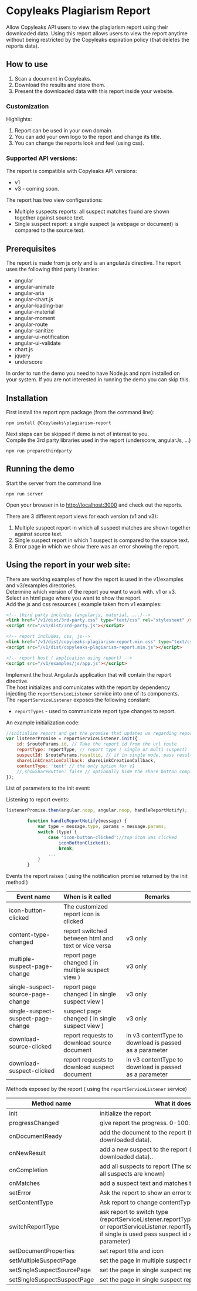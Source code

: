 # Copyleaks Plagiarism Report
Allow Copyleaks API users to view the plagiarism report using their downloaded data.
Using this report allows users to view the report anytime without being restricted by the Copyleaks expiration policy (that deletes the reports data).

## How to use
1. Scan a document in Copyleaks.
2. Download the results and store them.
3. Present the downloaded data with this report inside your website.

### Customization
Highlights: 
1. Report can be used in your own domain.
2. You can add your own logo to the report and change its title.
3. You can change the reports look and feel (using css).

### Supported API versions:
The report is compatible with Copyleaks API versions:
* v1
* v3 - coming soon.

The report has two view configurations:
* Multiple suspects reports: all suspect matches found are shown together against source text.
* Single suspect report: a single suspect (a webpage or document) is compared to the source text.

## Prerequisites

The report is made from js only and is an angularJs directive. The report uses the following third party libraries:
 * angular
 * angular-animate
 * angular-aria
 * angular-chart.js
 * angular-loading-bar
 * angular-material
 * angular-moment
 * angular-route
 * angular-sanitize
 * angular-ui-notification
 * angular-ui-validate
 * chart.js
 * jquery
 * underscore

In order to run the demo you need to have Node.js and npm installed on your system. If you are not interested in running the demo you can skip this.


## Installation
First install the report npm package (from the command line):
```
npm install @Copyleaks\plagiarism-report
```

Next steps can be skipped if demo is not of interest to you.
<br/>
Compile the 3rd party libraries used in the report (underscore, angularJs, ...)
```
npm run preparethirdparty
```
## Running the demo
Start the server from the command line
```
npm run server
```
Open your browser in to <a href="http://localhost:3000">http://localhost:3000</a> and check out the reports.

There are 3 different report views for each version (v1 and v3):
1. Multiple suspect report in which all suspect matches are shown together against source text.
2. Single suspect report in which 1 suspect is compared to the source text.
3. Error page in which we show there was an error showing the report.

## Using the report in your web site:
There are working examples of how the report is used in the v1/examples and v3/examples directories.
<br/>
Determine which version of the report you want to work with. v1 or v3.
<br/>
Select an html page where you want to show the report.
<br/>
Add the js and css resources ( example taken from v1 examples:
```html
<!-- third party includes (angularjs, material, ...)-->
<link href="/v1/dist/3rd-party.css" type="text/css" rel="stylesheet" />
<script src="/v1/dist/3rd-party.js"></script>

<!-- report includes, css, js-->
<link href="/v1/dist/copyleaks-plagiarism-report.min.css" type="text/css" rel="stylesheet" />
<script src="/v1/dist/copyleaks-plagiarism-report.min.js"></script>

<!-- report host ( application using report) -->
<script src="/v1/examples/js/app.js"></script>
```
Implement the host AngularJs application that will contain the report directive.
<br/>
The host initializes and comunicates with the report by dependency injecting the `reportServiceListener` service into one of its components.
<br/>
The `reportServiceListener` exposes the following constant:
* `reportTypes` - used to communicate report type changes to report.

An example initialization code:
```javascript
//initialize report and get the promise that updates us regarding report events
var listenerPromise = reportServiceListener.init({
    id: $routeParams.id, // Take the report id from the url route
    reportType: reportType, // report type ( single or multi suspect)
    suspectId: $routeParams.resultid, // if in single mode, pass result id.
    shareLinkCreationCallback: shareLinkCreationCallback,
    contentType: 'text' // the only option for v1
    //,showShareButton: false // optionally hide the share button completely
});
```
List of parameters to the init event:

Listening to report events:
```javascript
listenerPromise.then(angular.noop, angular.noop, handleReportNotify);

        function handleReportNotify(message) {
            var type = message.type, params = message.params;
            switch (type) {
                case 'icon-button-clicked'://top icon was clicked
                    iconButtonClicked();
                    break;
                ...
            }
        }
```

Events the report raises ( using the notification promise returned by the init method )


| Event name   | When is it called | Remarks |
| ------------- |:-------------| -----|
| icon-button-clicked | The customized report icon is clicked |
| content-type-changed | report switched between html and text or vice versa | v3 only
| multiple-suspect-page-change | report page changed ( in multiple suspect view ) | v3 only
| single-suspect-source-page-change | report page changed ( in single suspect view ) | v3 only
| single-suspect-suspect-page-change | suspect page changed ( in single suspect view ) | v3 only
| download-source-clicked | report requests to download source document | in v3 contentType to download is passed as a parameter
| download-suspect-clicked | report requests to download suspect document | in v3 contentType to download is passed as a parameter


Methods exposed by the report ( using the `reportServiceListener` service)

| Method name   | What it does  | Remarks |
| ------------- |-------------| -----|
| init | initialize the report |
| progressChanged | give report the progress. 0-100.|
| onDocumentReady | add the document to the report (from your downloaded data).|
| onNewResult | add a new suspect to the report (from your downloaded data)..|
| onCompletion | add all suspects to report (The scan has ended and all suspects are known)|
| onMatches | add a suspect text and matches to the report.|
| setError | Ask the report to show an error to the user.|
| setContentType | Ask report to change contentType ('html' or 'text')| v3 only
| switchReportType | ask report to switch type (reportServiceListener.reportTypes.multipleSuspects or reportServiceListener.reportTypes.singleSuspect, if single is used pass suspect id as second parameter)|
| setDocumentProperties | set report title and icon
| setMultipleSuspectPage | set the page in multiple suspect report | v3 only
| setSingleSuspectSourcePage | set the page in single suspect report | v3 only
| setSingleSuspectSuspectPage| set the page in single suspect report | v3 only
